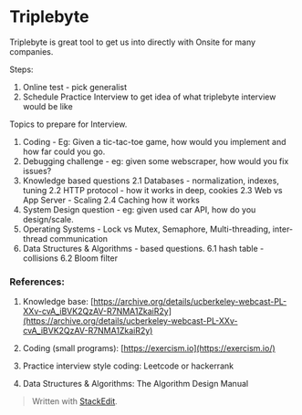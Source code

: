# Triplebyte

Triplebyte is great tool to get us into directly with Onsite for many companies.

Steps:
1. Online test - pick generalist
2. Schedule Practice Interview to get idea of what triplebyte interview would be like

Topics to prepare for Interview.

1. Coding - Eg: Given a tic-tac-toe game, how would you implement and how far could you go. 
2. Debugging challenge - eg: given some webscraper, how would you fix issues?
3. Knowledge based questions
2.1 Databases - normalization, indexes, tuning
2.2 HTTP protocol - how it works in deep, cookies
2.3 Web vs App Server - Scaling
2.4 Caching how it works
4. System Design question - eg: given used car API, how do you design/scale.
5. Operating Systems - Lock vs Mutex, Semaphore, Multi-threading, inter-thread communication
6. Data Structures & Algorithms - based questions.
	6.1 hash table - collisions
	6.2 Bloom filter

### References:

1) Knowledge base: [https://archive.org/details/ucberkeley-webcast-PL-XXv-cvA_iBVK2QzAV-R7NMA1ZkaiR2y](https://archive.org/details/ucberkeley-webcast-PL-XXv-cvA_iBVK2QzAV-R7NMA1ZkaiR2y)

2) Coding (small programs): [https://exercism.io](https://exercism.io/)

3) Practice interview style coding: Leetcode or hackerrank

4) Data Structures & Algorithms: The Algorithm Design Manual
> Written with [StackEdit](https://stackedit.io/).
<!--stackedit_data:
eyJoaXN0b3J5IjpbNDk0NTY4MjUwLDIxNDU0MDE2ODVdfQ==
-->
